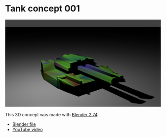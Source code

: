 # Tank concept 001

![Tank concept 001](screenshot.png "Tank concept 001")

This 3D concept was made with [Blender 2.74](https://www.blender.org/features/past-releases/2-74/).

- [Blender file](tank-03.blend)
- [YouTube video](https://www.youtube.com/watch?v=TDcNvrqsDbo)
